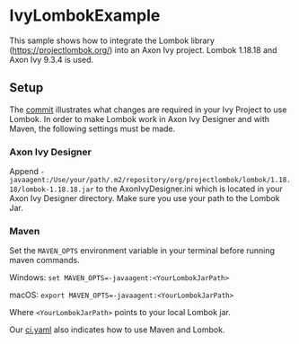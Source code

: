 # IvyLombokExample
This sample shows how to integrate the Lombok library (https://projectlombok.org/) into an Axon Ivy project. Lombok 1.18.18 and Axon Ivy 9.3.4 is used.

## Setup
The [commit](https://github.com/ivy-lmu/IvyLombokExample/commit/1c96d3097c511c29b3c0b8c34c1a303507e1742a)
illustrates what changes are required in your Ivy Project to use Lombok.
In order to make Lombok work in Axon Ivy Designer and with Maven, the following settings must be made.

### Axon Ivy Designer
Append `-javaagent:/Use/your/path/.m2/repository/org/projectlombok/lombok/1.18.18/lombok-1.18.18.jar` to the AxonIvyDesigner.ini
which is located in your Axon Ivy Designer directory. Make sure you use your path to the Lombok Jar.

### Maven
Set the `MAVEN_OPTS` environment variable in your terminal before running maven commands.

Windows:
`set MAVEN_OPTS=-javaagent:<YourLombokJarPath>`

macOS:
`export MAVEN_OPTS=-javaagent:<YourLombokJarPath>`

Where `<YourLombokJarPath>` points to your local Lombok jar.

Our [ci.yaml](https://github.com/ivy-lmu/IvyLombokExample/blob/1c96d3097c511c29b3c0b8c34c1a303507e1742a/.github/workflows/ci.yml#L22)
also indicates how to use Maven and Lombok.
